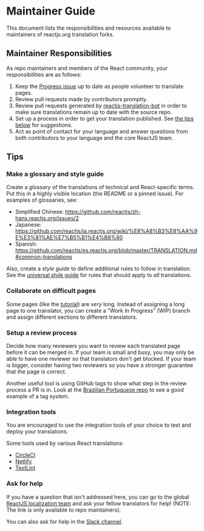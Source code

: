 # Maintainer Guide

This document lists the responsibilities and resources available to maintainers of reactjs.org translation forks.

## Maintainer Responsibilities

As repo maintainers and members of the React community, your responsibilities are as follows:

1. Keep the [Progress issue](/PROGRESS.template.md) up to date as people volunteer to translate pages.
2. Review pull requests made by contributors promptly.
3. Review pull requests generated by [reactjs-translation-bot](https://github.com/reactjs-translation-bot) in order to make sure translations remain up to date with the source repo.
4. Set up a process in order to get your translation published. See [the tips below](#tips) for suggestions.
5. Act as point of contact for your language and answer questions from both contributors to your language and the core ReactJS team. 

## Tips

### Make a glossary and style guide

Create a *glossary* of the translations of technical and React-specific terms. Put this in a highly visible location (the README or a pinned issue). For examples of glossaries, see:

* Simplified Chinese: https://github.com/reactjs/zh-hans.reactjs.org/issues/2
* Japanese: https://github.com/reactjs/ja.reactjs.org/wiki/%E8%A8%B3%E8%AA%9E%E3%81%AE%E7%B5%B1%E4%B8%80
* Spanish: https://github.com/reactjs/es.reactjs.org/blob/master/TRANSLATION.md#common-translations

Also, create a *style guide* to define additional rules to follow in translation. See the [universal style guide](/style-guide.md) for rules that should apply to *all* translations.

### Collaborate on difficult pages

Some pages (like the [tutorial](https://reactjs.org/tutorial)) are *very* long. Instead of assigning a long page to one translator, you can create a "Work In Progress" (WIP) branch and assign different sections to different translators.

### Setup a review process

Decide how many reviewers you want to review each translated page before it can be merged in. If your team is small and busy, you may only be able to have one reviewer so that translators don't get blocked. If your team is bigger, consider having two reviewers so you have a stronger guarantee that the page is correct.

Another useful tool is using GitHub tags to show what step in the review process a PR is in. Look at the [Brazilian Portuguese repo](https://github.com/reactjs/pt-BR.reactjs.org/pulls) to see a good example of a tag system.

### Integration tools

You are encouraged to use the integration tools of your choice to test and deploy your translations.

Some tools used by various React translations:

* [CircleCI](https://circleci.com/integrations/github/)
* [Netlify](https://www.netlify.com/docs/github-permissions/)
* [TextLint](https://github.com/textlint/textlint)

### Ask for help

If you have a question that isn't addressed here, you can go to the global [ReactJS localization team](https://github.com/orgs/reactjs/teams/reactjs-org-localization) and ask your fellow translators for help! (NOTE: The link is only available to repo maintainers).

You can also ask for help in the [Slack channel](rt-slack-invite.herokuapp.com).
